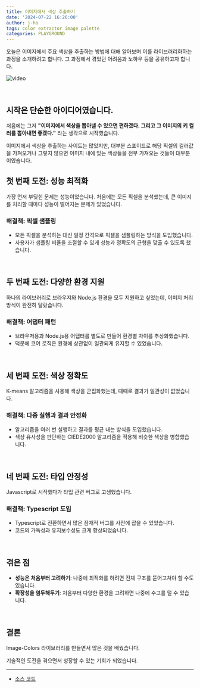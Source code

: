 ```yaml
---
title: 이미지에서 색상 추출하기
date: '2024-07-22 16:26:00'
author: j-ho
tags: color extractor image palette
categories: PLAYGROUND
---
```


오늘은 이미지에서 주요 색상을 추출하는 방법에 대해 알아보며 이를 라이브러리화하는 과정을 소개하려고 합니다.
그 과정에서 겪었던 어려움과 노하우 등을 공유하고자 합니다.

![video](video.gif)

<br />

## 시작은 단순한 아이디어였습니다.

처음에는 그저 **"이미지에서 색상을 뽑아낼 수 있으면 편하겠다. 그리고 그 이미지의 키 컬러를 뽑아내면 좋겠다."** 라는 생각으로 시작했습니다.

이미지에서 색상을 추출하는 사이트는 많았지만, 대부분 스포이드로 해당 픽셀의 컬러값을 가져오거나 그렇지 않으면 이미지 내에 있는 색상들을 전부 가져오는 것들이 대부분이였습니다.

## 첫 번째 도전: 성능 최적화

가장 먼저 부딪힌 문제는 성능이었습니다. 처음에는 모든 픽셀을 분석했는데, 큰 이미지를 처리할 때마다 성능이 떨어지는 문제가 있었습니다.

### 해결책: 픽셀 샘플링

- 모든 픽셀을 분석하는 대신 일정 간격으로 픽셀을 샘플링하는 방식을 도입했습니다.
- 사용자가 샘플링 비율을 조절할 수 있게 성능과 정확도의 균형을 맞출 수 있도록 했습니다.

<br />

## 두 번째 도전: 다양한 환경 지원

하나의 라이브러리로 브라우저와 Node.js 환경을 모두 지원하고 싶었는데, 이미지 처리 방식이 완전히 달랐습니다.

### 해결책: 어댑터 패턴

- 브라우저용과 Node.js용 어댑터를 별도로 만들어 환경별 차이를 추상화했습니다.
- 덕분에 코어 로직은 환경에 상관없이 일관되게 유지할 수 있었습니다.

<br />

## 세 번째 도전: 색상 정확도

K-means 알고리즘을 사용해 색상을 군집화했는데, 때때로 결과가 일관성이 없었습니다.

### 해결책: 다중 실행과 결과 안정화

- 알고리즘을 여러 번 실행하고 결과를 평균 내는 방식을 도입했습니다.
- 색상 유사성을 판단하는 CIEDE2000 알고리즘을 적용해 비슷한 색상을 병합했습니다.

<br />

## 네 번째 도전: 타입 안정성

Javascript로 시작했다가 타입 관련 버그로 고생했습니다.

### 해결책: Typescript 도입

- Typescript로 전환하면서 많은 잠재적 버그를 사전에 잡을 수 있었습니다.
- 코드의 가독성과 유지보수성도 크게 향상되었습니다.

<br />

## 겪은 점

- **성능은 처음부터 고려하기**: 나중에 최적화를 하려면 전체 구조를 뜯어고쳐야 할 수도 있습니다.
- **확장성을 염두해두기**: 처음부터 다양한 환경을 고려하면 나중에 수고를 덜 수 있습니다.

<br />

## 결론

Image-Colors 라이브러리를 만들면서 많은 것을 배웠습니다.

기술적인 도전을 겪으면서 성장할 수 있는 기회가 되었습니다.

---

- [소스 코드](https://github.com/awesomelon/image-colors)

```toc

```
